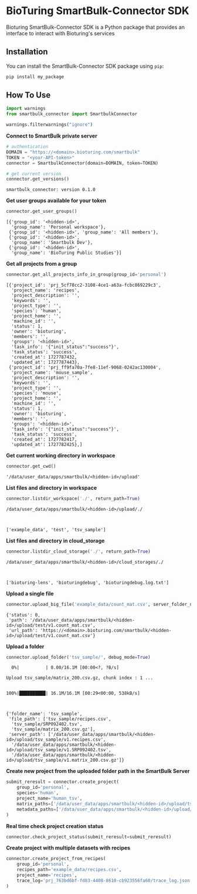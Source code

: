 # BioTuring SmartBulk-Connector SDK

Bioturing SmartBulk-Connector SDK is a Python package that provides an interface to interact with Bioturing's services

## Installation

You can install the SmartBulk-Connector SDK package using `pip`:

```bash
pip install my_package
```

## How To Use


```python
import warnings
from smartbulk_connector import SmartbulkConnector

warnings.filterwarnings("ignore")
```

**Connect to SmartBulk private server**


```python
# authentication
DOMAIN = "https://<domain>.bioturing.com/smartbulk"
TOKEN = "<your-API-token>"
connector = SmartbulkConnector(domain=DOMAIN, token=TOKEN)

# get current version
connector.get_versions()
```

    smartbulk_connector: version 0.1.0


**Get user groups available for your token**


```python
connector.get_user_groups()
```




    [{'group_id': '<hidden-id>',
      'group_name': 'Personal workspace'},
     {'group_id': '<hidden-id>', 'group_name': 'All members'},
     {'group_id': '<hidden-id>',
      'group_name': 'Smartbulk Dev'},
     {'group_id': '<hidden-id>',
      'group_name': 'BioTuring Public Studies'}]



**Get all projects from a group**


```python
connector.get_all_projects_info_in_group(group_id='personal')
```




    [{'project_id': 'prj_5cf78cc2-3108-4ce1-a63a-fcbc869229c3',
      'project_name': 'recipes',
      'project_description': '',
      'keywords': '',
      'project_type': '',
      'species': 'human',
      'project_home': '',
      'machine_id': '',
      'status': 1,
      'owner': 'bioturing',
      'members': '',
      'groups': '<hidden-id>',
      'task_info': '{"init_status":"success"}',
      'task_status': 'success',
      'created_at': 1727787432,
      'updated_at': 1727787443},
     {'project_id': 'prj_ff9fa70a-7fe8-11ef-9068-0242ac130004',
      'project_name': 'mouse_sample',
      'project_description': '',
      'keywords': '',
      'project_type': '',
      'species': 'mouse',
      'project_home': '',
      'machine_id': '',
      'status': 1,
      'owner': 'bioturing',
      'members': '',
      'groups': '<hidden-id>',
      'task_info': '{"init_status":"success"}',
      'task_status': 'success',
      'created_at': 1727782417,
      'updated_at': 1727782425},]



**Get current working directory in workspace**


```python
connector.get_cwd()
```


    '/data/user_data/apps/smartbulk/<hidden-id>/upload'


**List files and directory in workspace**


```python
connector.listdir_workspace('./', return_path=True)
```

    /data/user_data/apps/smartbulk/<hidden-id>/upload/./



    ['example_data', 'test', 'tsv_sample']


**List files and directory in cloud_storage**


```python
connector.listdir_cloud_storage('./', return_path=True)
```

    /data/user_data/apps/smartbulk/<hidden-id>/cloud_storages/./



    ['bioturing-lens', 'bioturingdebug', 'bioturingdebug.log.txt']


**Upload a single file**


```python
connector.upload_big_file('example_data/count_mat.csv', server_folder_name='test', debug_mode=True)
```


    {'status': 0,
     'path': '/data/user_data/apps/smartbulk/<hidden-id>/upload/test/v1.count_mat.csv',
     'url_path': 'https://<domain>.bioturing.com/smartbulk/<hidden-id>/upload/test/v1.count_mat.csv'}


**Upload a folder**


```python
connector.upload_folder('tsv_sample/', debug_mode=True)
```

      0%|          | 0.00/16.1M [00:00<?, ?B/s]

    Upload tsv_sample/matrix_200.csv.gz, chunk index : 1 ...


    100%|██████████| 16.1M/16.1M [00:29<00:00, 538kB/s]



    {'folder_name': 'tsv_sample',
     'file_path': ['tsv_sample/recipes.csv',
      'tsv_sample/SRP092402.tsv',
      'tsv_sample/matrix_200.csv.gz'],
     'server_path': ['/data/user_data/apps/smartbulk/<hidden-id>/upload/tsv_sample/v1.recipes.csv',
      '/data/user_data/apps/smartbulk/<hidden-id>/upload/tsv_sample/v1.SRP092402.tsv',
      '/data/user_data/apps/smartbulk/<hidden-id>/upload/tsv_sample/v1.matrix_200.csv.gz']}


**Create new project from the uploaded folder path in the SmartBulk Server**


```python
submit_reresult = connector.create_project(
    group_id='personal',
    species='human',
    project_name='human_tsv',
    matrix_paths=['/data/user_data/apps/smartbulk/<hidden-id>/upload/tsv_sample/v1.matrix_200.csv.gz'],
    metadata_paths=['/data/user_data/apps/smartbulk/<hidden-id>/upload/tsv_sample/v1.SRP092402.tsv'],
)
```

**Real time check project creation status**


```python
connector.check_project_status(submit_reresult=submit_reresult)
```

**Create project with multiple datasets with recipes**


```python
connector.create_project_from_recipes(
    group_id='personal', 
    recipes_path='example_data/recipes.csv', 
    project_name='recipes',
    trace_log='prj_763bd6bf-fd83-4408-8610-cb923556fa60/trace_log.json'
)
```
